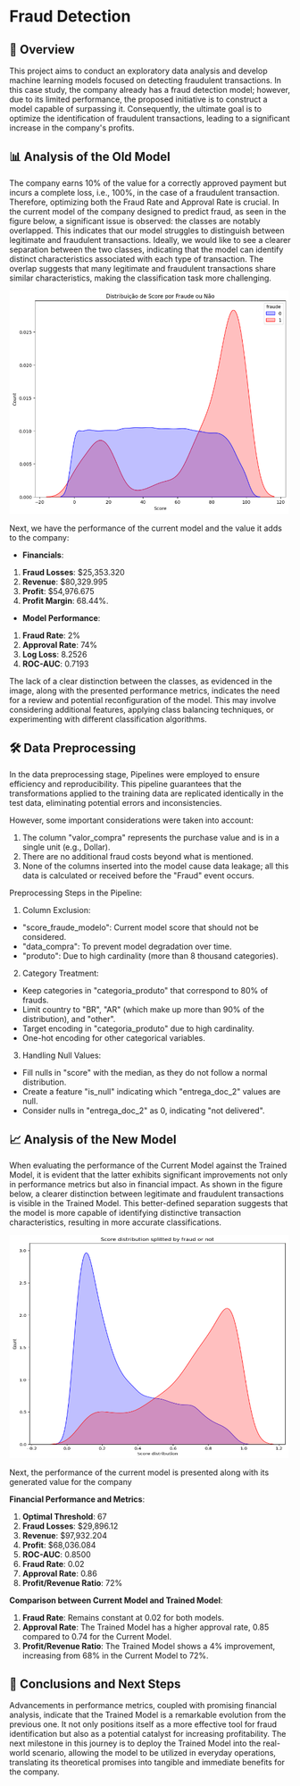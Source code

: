 # Fraud Detection

 ## 📌 Overview

  This project aims to conduct an exploratory data analysis and develop machine learning models focused on detecting fraudulent transactions. In this case study, the company already has a fraud detection model; however, due to its limited performance, the proposed initiative is to construct a model capable of surpassing it. Consequently, the ultimate goal is to optimize the identification of fraudulent transactions, leading to a significant increase in the company's profits.

 ## 📊 Analysis of the Old Model

 The company earns 10% of the value for a correctly approved payment but incurs a complete loss, i.e., 100%, in the case of a fraudulent transaction. Therefore, optimizing both the Fraud Rate and Approval Rate is crucial. In the current model of the company designed to predict fraud, as seen in the figure below, a significant issue is observed: the classes are notably overlapped. This indicates that our model struggles to distinguish between legitimate and fraudulent transactions. Ideally, we would like to see a clearer separation between the two classes, indicating that the model can identify distinct characteristics associated with each type of transaction. The overlap suggests that many legitimate and fraudulent transactions share similar characteristics, making the classification task more challenging.

  <img src="images/old_model.png" width="500" height="400">

  Next, we have the performance of the current model and the value it adds to the company:

 - **Financials**:

  1. **Fraud Losses**: $25,353.320
  2. **Revenue**: $80,329.995
  3. **Profit**: $54,976.675
  4. **Profit Margin**: 68.44%.

 - **Model Performance**:

  1. **Fraud Rate**: 2%
  2. **Approval Rate**: 74%
  3. **Log Loss**: 8.2526
  4. **ROC-AUC**: 0.7193

 The lack of a clear distinction between the classes, as evidenced in the image, along with the presented performance metrics, indicates the need for a review and potential reconfiguration of the model. This may involve considering additional features, applying class balancing techniques, or experimenting with different classification algorithms.

 ## 🛠 Data Preprocessing

 In the data preprocessing stage, Pipelines were employed to ensure efficiency and reproducibility. This pipeline guarantees that the transformations applied to the training data are replicated identically in the test data, eliminating potential errors and inconsistencies.

 However, some important considerations were taken into account:

 1. The column "valor_compra" represents the purchase value and is in a single unit (e.g., Dollar).
 2. There are no additional fraud costs beyond what is mentioned.
 3. None of the columns inserted into the model cause data leakage; all this data is calculated or received before the "Fraud" event occurs.

 Preprocessing Steps in the Pipeline:

 1. Column Exclusion:

 - "score_fraude_modelo": Current model score that should not be considered.
 - "data_compra": To prevent model degradation over time.
 - "produto": Due to high cardinality (more than 8 thousand categories).

 2. Category Treatment:

 - Keep categories in "categoria_produto" that correspond to 80% of frauds.
 - Limit country to "BR", "AR" (which make up more than 90% of the distribution), and "other".
 - Target encoding in "categoria_produto" due to high cardinality.
 - One-hot encoding for other categorical variables.

 3. Handling Null Values:

 - Fill nulls in "score" with the median, as they do not follow a normal distribution.
 - Create a feature "is_null" indicating which "entrega_doc_2" values are null.
 - Consider nulls in "entrega_doc_2" as 0, indicating "not delivered".

 ## 📈 Analysis of the New Model

 When evaluating the performance of the Current Model against the Trained Model, it is evident that the latter exhibits significant improvements not only in performance metrics but also in financial impact. As shown in the figure below, a clearer distinction between legitimate and fraudulent transactions is visible in the Trained Model. This better-defined separation suggests that the model is more capable of identifying distinctive transaction characteristics, resulting in more accurate classifications.

 <img src="images/new_model.png" width="500" height="400">

 Next, the performance of the current model is presented along with its generated value for the company

 **Financial Performance and Metrics**:

 1. **Optimal Threshold**: 67
 2. **Fraud Losses**: $29,896.12
 3. **Revenue**: $97,932.204
 4. **Profit**: $68,036.084
 5. **ROC-AUC**: 0.8500
 6. **Fraud Rate**: 0.02
 7. **Approval Rate**: 0.86
 8. **Profit/Revenue Ratio**: 72%

 **Comparison between Current Model and Trained Model**:

 1. **Fraud Rate**: Remains constant at 0.02 for both models.
 2. **Approval Rate**: The Trained Model has a higher approval rate, 0.85 compared to 0.74 for the Current Model.
 3. **Profit/Revenue Ratio**: The Trained Model shows a 4% improvement, increasing from 68% in the Current Model to 72%.

 ## 🚀 Conclusions and Next Steps

 Advancements in performance metrics, coupled with promising financial analysis, indicate that the Trained Model is a remarkable evolution from the previous one. It not only positions itself as a more effective tool for fraud identification but also as a potential catalyst for increasing profitability. The next milestone in this journey is to deploy the Trained Model into the real-world scenario, allowing the model to be utilized in everyday operations, translating its theoretical promises into tangible and immediate benefits for the company.
